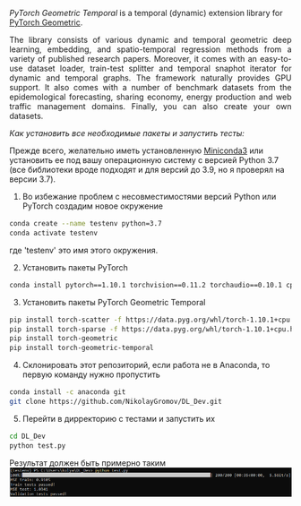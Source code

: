 *PyTorch Geometric Temporal* is a temporal (dynamic) extension library for [PyTorch Geometric](https://github.com/rusty1s/pytorch_geometric).

<p align="justify">The library consists of various dynamic and temporal geometric deep learning, embedding, and spatio-temporal regression methods from a variety of published research papers. Moreover, it comes with an easy-to-use dataset loader, train-test splitter and temporal snaphot iterator for dynamic and temporal graphs. The framework naturally provides GPU support. It also comes with a number of benchmark datasets from the epidemological forecasting, sharing economy, energy production and web traffic management domains. Finally, you can also create your own datasets.</p>

*Как установить все необходимые пакеты и запустить тесты:*

Прежде всего, желательно иметь установленную [Miniconda3](https://conda.io/en/latest/miniconda.html) или установить ее под вашу операционную систему с версией Python 3.7 (все библиотеки вроде подходят и для версий до 3.9, но я проверял на версии 3.7).

1. Во избежание проблем с несовместимостями версий Python или PyTorch создадим новое окружение

```sh
conda create --name testenv python=3.7
conda activate testenv
```
где 'testenv' это имя этого окружения.

2. Установить пакеты PyTorch

```sh
conda install pytorch==1.10.1 torchvision==0.11.2 torchaudio==0.10.1 cpuonly -c pytorch
```
3. Установить пакеты PyTorch Geometric Temporal

```sh
pip install torch-scatter -f https://data.pyg.org/whl/torch-1.10.1+cpu.html
pip install torch-sparse -f https://data.pyg.org/whl/torch-1.10.1+cpu.html
pip install torch-geometric
pip install torch-geometric-temporal
```
4. Склонировать этот репозиторий, если работа не в Anaconda, то первую команду нужно пропустить
```sh
conda install -c anaconda git
git clone https://github.com/NikolayGromov/DL_Dev.git
```
5. Перейти в дирректорию с тестами и запустить их
```sh
cd DL_Dev
python test.py
```

Результат должен быть примерно таким
![image](https://github.com/NikolayGromov/DL_Dev/blob/main/test.png)


